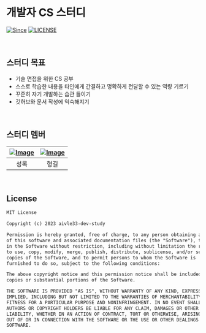 # 개발자 CS 스터디

[![Since](https://img.shields.io/badge/since-2023.08.18-333333.svg)](https://github.com/aivle33-dev-study/cs-study)
[![LICENSE](https://img.shields.io/github/license/aivle33-dev-study/cs-study)](https://github.com/devSquad-study/2023-CS-Study/blob/main/LICENSE.md/)

<br>

## 스터디 목표

- 기술 면접을 위한 CS 공부
- 스스로 학습한 내용을 타인에게 간결하고 명확하게 전달할 수 있는 역량 기르기
- 꾸준히 자기 개발하는 습관 들이기
- 깃허브와 문서 작성에 익숙해지기

<br>

## 스터디 멤버

| [![Image](https://github.com/dev-loggi.png?size=200)](https://github.com/dev-loggi) | [![Image](https://github.com/Hyunggul.png?size=200)](https://github.com/Hyunggul.png) |
|:-----------------------------------------------------------------------------------:|:-------------------------------------------------------------------------------------:|
|                                         성록                                          |                                          형길                                           |

<br>

## License
```html
MIT License

Copyright (c) 2023 aivle33-dev-study

Permission is hereby granted, free of charge, to any person obtaining a copy
of this software and associated documentation files (the "Software"), to deal
in the Software without restriction, including without limitation the rights
to use, copy, modify, merge, publish, distribute, sublicense, and/or sell
copies of the Software, and to permit persons to whom the Software is
furnished to do so, subject to the following conditions:

The above copyright notice and this permission notice shall be included in all
copies or substantial portions of the Software.

THE SOFTWARE IS PROVIDED "AS IS", WITHOUT WARRANTY OF ANY KIND, EXPRESS OR
IMPLIED, INCLUDING BUT NOT LIMITED TO THE WARRANTIES OF MERCHANTABILITY,
FITNESS FOR A PARTICULAR PURPOSE AND NONINFRINGEMENT. IN NO EVENT SHALL THE
AUTHORS OR COPYRIGHT HOLDERS BE LIABLE FOR ANY CLAIM, DAMAGES OR OTHER
LIABILITY, WHETHER IN AN ACTION OF CONTRACT, TORT OR OTHERWISE, ARISING FROM,
OUT OF OR IN CONNECTION WITH THE SOFTWARE OR THE USE OR OTHER DEALINGS IN THE
SOFTWARE.
```
